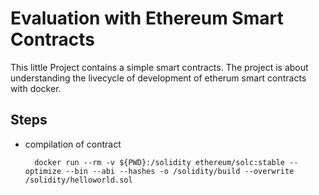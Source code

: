 # Evaluation with Ethereum Smart Contracts 


This little Project contains a simple smart contracts. The project is about understanding the livecycle of development of etherum smart contracts with docker.

## Steps

   - compilation of contract

     ```{code}
       docker run --rm -v ${PWD}:/solidity ethereum/solc:stable --optimize --bin --abi --hashes -o /solidity/build --overwrite /solidity/helloworld.sol
     ```

